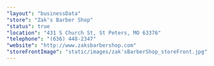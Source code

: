 ```yaml
---
"layout": "businessData"
"store": "Zak's Barber Shop"
"status": true
"location": "431 S Church St, St Peters, MO 63376"
"telephone": "(636) 448-2347"
"website": "http://www.zaksbarbershop.com"
"storeFrontImage": "static/images/zak'sBarberShop_storeFront.jpg"
---
```

